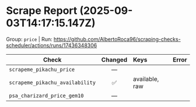 # Scrape Report (2025-09-03T14:17:15.147Z)

Group: `price`  |  Run: https://github.com/AlbertoRoca96/scraping-checks-scheduler/actions/runs/17436348306

| Check | Changed | Keys | Error |
|---|:---:|:--|:--|
| `scrapeme_pikachu_price` | — |  |  |
| `scrapeme_pikachu_availability` | ✅ | available, raw |  |
| `psa_charizard_price_gem10` | — |  |  |
